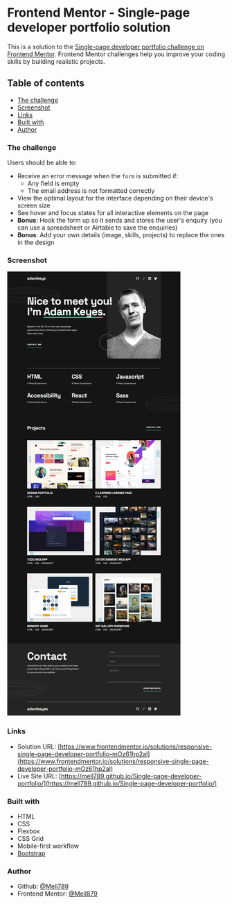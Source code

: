 # Frontend Mentor - Single-page developer portfolio solution

This is a solution to the [Single-page developer portfolio challenge on Frontend Mentor](https://www.frontendmentor.io/challenges/singlepage-developer-portfolio-bBVj2ZPi-x). Frontend Mentor challenges help you improve your coding skills by building realistic projects. 

## Table of contents

- [The challenge](#the-challenge)
- [Screenshot](#screenshot)
- [Links](#links)
- [Built with](#built-with)
- [Author](#author)


### The challenge

Users should be able to:

- Receive an error message when the `form` is submitted if:
  - Any field is empty
  - The email address is not formatted correctly
- View the optimal layout for the interface depending on their device's screen size
- See hover and focus states for all interactive elements on the page
- **Bonus**: Hook the form up so it sends and stores the user's enquiry (you can use a spreadsheet or Airtable to save the enquiries)
- **Bonus**: Add your own details (image, skills, projects) to replace the ones in the design

### Screenshot

![](./src/screenshot/Single-page%20developer%20portfolio.png)

### Links

- Solution URL: [https://www.frontendmentor.io/solutions/responsive-single-page-developer-portfolio-mOz61hp2al](https://www.frontendmentor.io/solutions/responsive-single-page-developer-portfolio-mOz61hp2al)
- Live Site URL: [https://mell789.github.io/Single-page-developer-portfolio/](https://mell789.github.io/Single-page-developer-portfolio/)

### Built with

- HTML
- CSS
- Flexbox
- CSS Grid
- Mobile-first workflow
- [Bootstrap](https://getbootstrap.com/docs/5.3/getting-started/introduction/)


### Author

- Github: [@Mell789](https://github.com/Mell789/)
- Frontend Mentor: [@Mell879](https://www.frontendmentor.io/profile/Mell789)
